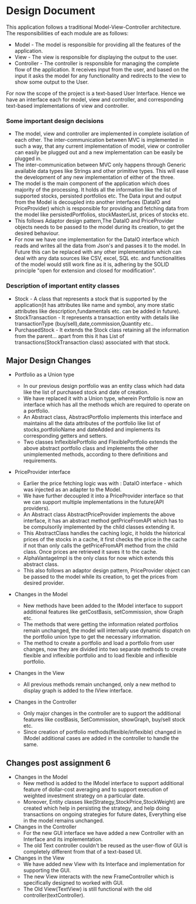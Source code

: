 # Design Document

This application follows a traditional Model-View-Controller architecture. The responsibilities of
each module are as follows:

* Model - The model is responsible for providing all the features of the application.
* View - The view is responsible for displaying the output to the user.
* Controller - The controller is responsible for managing the complete flow of the application. It
  receives input from the user, and based on the input it asks the model for any functionality and
  redirects to the view to show some output to the User.

For now the scope of the project is a text-based User Interface.
Hence we have an interface each for model, view and controller, and corresponding text-based
implementations of view and controller.

### Some important design decisions

* The model, view and controller are implemented in complete isolation of each other. The
  inter-communication between MVC is implemented in such a way, that any current implementation of
  model, view or controller can easily be plugged out and a new implementation can be easily be
  plugged in.
* The inter-communication between MVC only happens through Generic available data types like Strings
  and other primitive types. This will ease the development of any new implementation of either of
  the three.
* The model is the main component of the application which does majority of the processing. It
  holds all the information like the list of supported stocks, persisted portfolios etc. The
  Data input and output from the Model is decoupled into another interfaces (DataIO and
  PriceProvider) which is responsible for providing and fetching data from the model like
  persistedPortfolios, stockMasterList, prices of stocks etc.
* This follows Adaptor design pattern,The DataIO and PriceProvider objects needs to be passed to
  the model during its
  creation, to get the desired behaviour.
* For now we have one implementation for the DataIO interface which reads and writes all the
  data from Json's and passes it to the model. In Future this can be replaced with any other
  implementation which can
  deal with any data sources like CSV, excel, SQL etc. and functionalities of the model would
  still work fine as it is, adhering by the SOLID principle "open for extension and closed for
  modification".

### Description of important entity classes

* Stock - A class that represents a stock that is supported by the application(it has attributes
  like
  name and symbol, any more static attributes like description,fundamentals etc. can be added in
  future).
* StockTransaction - It represents a transaction entity with details like transactionType
  (buy/sell),date,commission,Quantity etc..
* PurchasedStock - It extends the Stock class retaining all the information from the parent...
  apart from this it has List of transactions(StockTransaction class) associated with that stock.

## Major Design Changes

* Portfolio as a Union type
    * In our previous design portfolio was an entity class which had data like the list of purchased
      stock and date of creation.
    * We have replaced it with a Union type, wherein Portfolio is now an interface which has all the
      methods which are required to operate on a portfolio.
    * An Abstract class, AbstractPortfolio implements this interface and maintains all the data
      attributes of the
      portfolio like list of stocks,portfolioName and dateAdded and implements its corresponding
      getters and
      setters.
    * Two classes InflexiblePortfolio and FlexiblePortfolio extends the above abstract portfolio
      class and implements the other unimplemented methods, according to there definitions and
      requirements.


* PriceProvider interface
    * Earlier the price fetching logic was with : DataIO interface - which was injected as an
      adapter to the Model.
    * We have further decoupled it into a PriceProvider interface so that we can support
      multiple implementations in the future(API providers).
    * An Abstract class AbstractPriceProvider implements the above interface, it has an abstract
      method getPriceFromAPI which has to be compulsorily implemented by the child classes
      extending it.
    * This AbstractClass handles the caching logic, it holds the historical prices of the
      stocks in a cache, it first checks the price in the cache if not than only calls the
      getPriceFromAPI method from the child class. Once prices are retrieved it saves it to the
      cache.
    * AlphaVantageImpl is the only class for now which extends this abstract class.
    * This also follows an adaptor design pattern, PriceProvider object can be passed to the
      model while its creation, to get the prices from desired provider.

* Changes in the Model
    * New methods have been added to the IModel interface to support additional features like
      getCostBasis, setCommission, show Graph etc.
    * The methods that were getting the information related portfolios remain unchanged, the
      model will internally use dynamic dispatch on the portfolio union type to get the necessary
      information.
    * The method to create a portfolio and load a portfolio from user changes, now they are
      divided into two separate methods to create flexible and inflexible portfolio and to
      load flexible and inflexible portfolio.
* Changes in the View
    * All previous methods remain unchanged, only a new method to display graph is added to the
      IView interface.
* Changes in the Controller
    * Only major changes in the controller are to support the additional features like costBasis,
      SetCommission, showGraph, buy/sell stock etc.
    * Since creation of portfolio methods(flexible/inflexible) changed in IModel additional
      cases are added in the controller to handle the same. 

## Changes post assignment 6
* Changes in the Model
    * New method is added to the IModel interface to support additional feature of 
      dollar-cost averaging and to support execution of weighted investment strategy on a 
      particular date.
    * Moreover, Entity classes like(Strategy,StockPrice,StockWeight) are created which help in 
      persisting the strategy, and help doing transactions on ongoing strategies for future dates, 
      Everything else in the model remains unchanged.
* Changes in the Controller
    * For the new GUI interface we have added a new Controller with an Interface and its 
      implementation.
    * The old Text controller couldn't be reused as the user-flow of GUI is completely 
      different from that of a text-based UI.
* Changes in the View
    * We have added new View with its Interface and implementation for supporting the GUI.
    * The new View interacts with the new FrameController which is specifically designed to 
      worked with GUI.
    * The Old View(TextView) is still functional with the old controller(textController).
